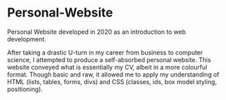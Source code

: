 # Personal-Website

Personal Website developed in 2020 as an introduction to web development.

After taking a drastic U-turn in my career from business to computer science, I attempted to produce a self-absorbed personal website. This website conveyed what is essentially my CV, albeit in a more colourful format. Though basic and raw, it allowed me to apply my understanding of HTML (lists, tables, forms, divs) and CSS (classes, ids, box model styling, positioning).
